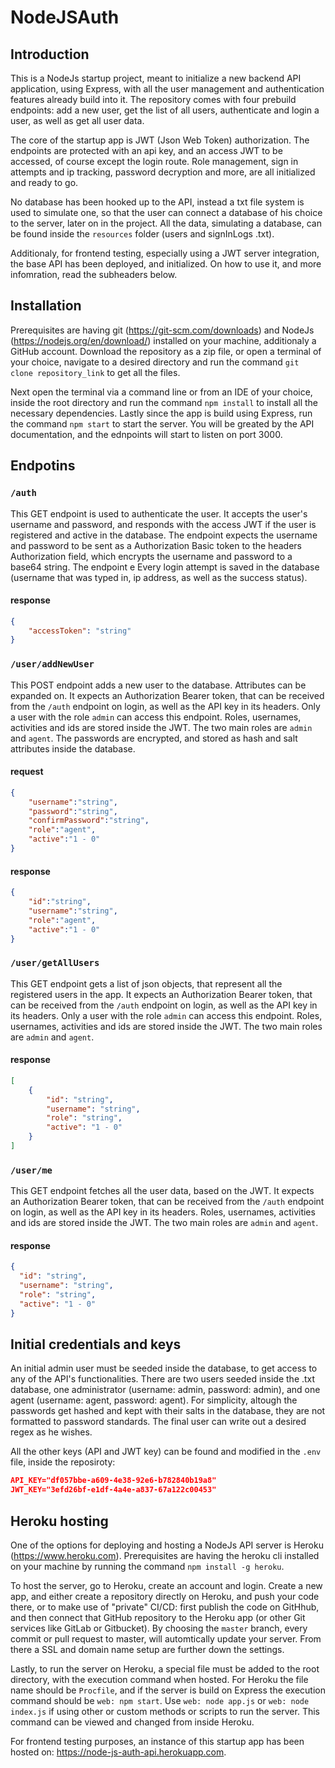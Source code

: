 # NodeJSAuth

## Introduction
This is a NodeJs startup project, meant to initialize a new backend API application, using Express, with all the user management and authentication features already build into it. 
The repository comes with four prebuild endpoints: add a new user, get the list of all users, authenticate and login a user, as well as get all user data.

The core of the startup app is JWT (Json Web Token) authorization. The endpoints are protected with an api key, and an access JWT to be accessed, of course except the login route.
Role management, sign in attempts and ip tracking, password decryption and more, are all initialized and ready to go.

No database has been hooked up to the API, instead a txt file system is used to simulate one, so that the user can connect a database of his choice to the server, later on in the project. All the data, simulating a database, can be found inside the `resources` folder (users and signInLogs .txt).

Additionaly, for frontend testing, especially using a JWT server integration, the base API has been deployed, and initialized. On how to use it, and more infomration, read the subheaders below.

## Installation
Prerequisites are having git (https://git-scm.com/downloads) and NodeJs (https://nodejs.org/en/download/) installed on your machine, additionaly a GitHub account. Download the repository as a zip file, or open a terminal of your choice, navigate to a desired directory and run the command `git clone repository_link` to get all the files.

Next open the terminal via a command line or from an IDE of your choice, inside the root directory and run the command `npm install` to install all the necessary dependencies. Lastly since the app is build using Express, run the command `npm start` to start the server. You will be greated by the API documentation, and the ednpoints will start to listen on port 3000.

## Endpotins
### `/auth`
This GET endpoint is used to authenticate the user. It accepts the user's username and password, and responds with the access JWT if the user is registered and active in the database. The endpoint expects the username and password to be sent as a Authorization Basic token to the headers Authorization field, which encrypts the username and password to a base64 string. The endpoint e Every login attempt is saved in the database (username that was typed in, ip address, as well as the success status).

#### response
```json
{
    "accessToken": "string"
}
```
### `/user/addNewUser`
This POST endpoint adds a new user to the database. Attributes can be expanded on. It expects an Authorization Bearer token, that can be received from the `/auth` endpoint on login, as well as the API key in its headers. Only a user with the role `admin` can access this endpoint. Roles, usernames, activities and ids are stored inside the JWT. The two main roles are `admin` and `agent`. The passwords are encrypted, and stored as hash and salt attributes inside the database.
#### request
```json
{
    "username":"string",
    "password":"string",
    "confirmPassword":"string", 
    "role":"agent",
    "active":"1 - 0"
}
```
#### response
```json
{
    "id":"string",
    "username":"string",    
    "role":"agent",
    "active":"1 - 0"
}
```
### `/user/getAllUsers`
This GET endpoint gets a list of json objects, that represent all the registered users in the app. It expects an Authorization Bearer token, that can be received from the `/auth` endpoint on login, as well as the API key in its headers. Only a user with the role `admin` can access this endpoint. Roles, usernames, activities and ids are stored inside the JWT. The two main roles are `admin` and `agent`.
#### response
```json
[
    {
        "id": "string",
        "username": "string",
        "role": "string",
        "active": "1 - 0"
    }
]
```
### `/user/me`
This GET endpoint fetches all the user data, based on the JWT. It expects an Authorization Bearer token, that can be received from the `/auth` endpoint on login, as well as the API key in its headers. Roles, usernames, activities and ids are stored inside the JWT. The two main roles are `admin` and `agent`.

#### response
```json
{
  "id": "string",
  "username": "string",
  "role": "string",
  "active": "1 - 0"
}
```
## Initial credentials and keys
An initial admin user must be seeded inside the database, to get access to any of the API's functionalities. There are two users seeded inside the .txt database, one administrator (username: admin, password: admin), and one agent (username: agent, password: agent). For simplicity, altough the passwords get hashed and kept with their salts in the database, they are not formatted to password standards. The final user can write out a desired regex as he wishes.

All the other keys (API and JWT key) can be found and modified in the `.env` file, inside the reposiroty:
```json
API_KEY="df057bbe-a609-4e38-92e6-b782840b19a8"
JWT_KEY="3efd26bf-e1df-4a4e-a837-67a122c00453"
```

## Heroku hosting
One of the options for deploying and hosting a NodeJs API server is Heroku (https://www.heroku.com). Prerequisites are having the heroku cli installed on your machine by running the command `npm install -g heroku`.

To host the server, go to Heroku, create an account and login. Create a new app, and either create a repository directly on Heroku, and push your code there, or to make use of "private" CI/CD: first publish the code on GitHhub, and then connect that GitHub repository to the Heroku app (or other Git services like GitLab or Gitbucket). By choosing the `master` branch, every commit or pull request to master, will automtically update your server. From there a SSL and domain name setup are further down the settings.

Lastly, to run the server on Heroku, a special file must be added to the root directory, with the execution command when hosted. For Heroku the file name should be `Procfile`, and if the server is build on Express the execution command should be `web: npm start`. Use `web: node app.js` or `web: node index.js` if using other or custom methods or scripts to run the server. This command can be viewed and changed from inside Heroku.

For frontend testing purposes, an instance of this startup app has been hosted on: https://node-js-auth-api.herokuapp.com.
